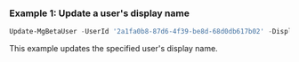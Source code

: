 ### Example 1: Update a user's display name

```powershell
Update-MgBetaUser -UserId '2a1fa0b8-87d6-4f39-be8d-68d0db617b02' -DisplayName 'Kristi Laar'
```

This example updates the specified user's display name.
